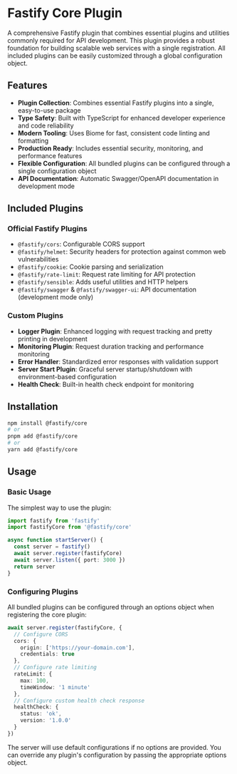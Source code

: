 # Fastify Core Plugin

A comprehensive Fastify plugin that combines essential plugins and utilities commonly required for API development. This plugin provides a robust foundation for building scalable web services with a single registration. All included plugins can be easily customized through a global configuration object.

## Features

- **Plugin Collection**: Combines essential Fastify plugins into a single, easy-to-use package
- **Type Safety**: Built with TypeScript for enhanced developer experience and code reliability
- **Modern Tooling**: Uses Biome for fast, consistent code linting and formatting
- **Production Ready**: Includes essential security, monitoring, and performance features
- **Flexible Configuration**: All bundled plugins can be configured through a single configuration object
- **API Documentation**: Automatic Swagger/OpenAPI documentation in development mode

## Included Plugins

### Official Fastify Plugins
- `@fastify/cors`: Configurable CORS support
- `@fastify/helmet`: Security headers for protection against common web vulnerabilities
- `@fastify/cookie`: Cookie parsing and serialization
- `@fastify/rate-limit`: Request rate limiting for API protection
- `@fastify/sensible`: Adds useful utilities and HTTP helpers
- `@fastify/swagger` & `@fastify/swagger-ui`: API documentation (development mode only)

### Custom Plugins
- **Logger Plugin**: Enhanced logging with request tracking and pretty printing in development
- **Monitoring Plugin**: Request duration tracking and performance monitoring
- **Error Handler**: Standardized error responses with validation support
- **Server Start Plugin**: Graceful server startup/shutdown with environment-based configuration
- **Health Check**: Built-in health check endpoint for monitoring

## Installation

```bash
npm install @fastify/core
# or
pnpm add @fastify/core
# or
yarn add @fastify/core
```

## Usage

### Basic Usage

The simplest way to use the plugin:

```typescript
import fastify from 'fastify'
import fastifyCore from '@fastify/core'

async function startServer() {
  const server = fastify()
  await server.register(fastifyCore)
  await server.listen({ port: 3000 })
  return server
}
```

### Configuring Plugins

All bundled plugins can be configured through an options object when registering the core plugin:

```typescript
await server.register(fastifyCore, {
  // Configure CORS
  cors: {
    origin: ['https://your-domain.com'],
    credentials: true
  },
  // Configure rate limiting
  rateLimit: {
    max: 100,
    timeWindow: '1 minute'
  },
  // Configure custom health check response
  healthCheck: {
    status: 'ok',
    version: '1.0.0'
  }
})
```

The server will use default configurations if no options are provided. You can override any plugin's configuration by passing the appropriate options object.
